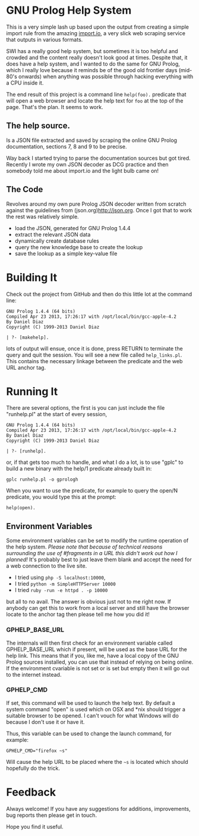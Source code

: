 # GNU Prolog Help System

This is a very simple lash up based upon the output from creating a
simple import rule from the amazing [import.io](http://import.io), a
very slick web scraping service that outputs in various formats.

SWI has a really good help system, but sometimes it is too helpful and
crowded and the content really doesn't look good at times. Despite
that, it does have a help system, and I wanted to do the same for GNU
Prolog, which I really love because it reminds be of the good old
frontier days (mid-80's onwards) when anything was possible through
hacking everything with a CPU inside it.

The end result of this project is a command line `help(foo).`
predicate that will open a web browser and locate the help text for
`foo` at the top of the page. That's the plan. It seems to work.


## The help source.

Is a JSON file extracted and saved by scraping the online GNU Prolog
documentation, sections 7, 8 and 9 to be precise.

Way back I started trying to parse the documentation sources but got
tired. Recently I wrote my own JSON decoder as DCG practice and then
somebody told me about import.io and the light bulb came on!


## The Code

Revolves around my own pure Prolog JSON decoder written from scratch
against the guidelines from (json.org)http://json.org.  Once I got
that to work the rest was relatively simple.

  - load the JSON, generated for GNU Prolog 1.4.4
  - extract the relevant JSON data
  - dynamically create database rules
  - query the new knowledge base to create the lookup
  - save the lookup as a simple key-value file


# Building It

Check out the project from GitHub and then do this little lot at the
command line:

    GNU Prolog 1.4.4 (64 bits)
    Compiled Apr 23 2013, 17:26:17 with /opt/local/bin/gcc-apple-4.2
    By Daniel Diaz
    Copyright (C) 1999-2013 Daniel Diaz

    | ?- [makehelp].

lots of output will ensue, once it is done, press RETURN to terminate
the query and quit the session. You will see a new file called
`help_links.pl`. This contains the necessary linkage between the
predicate and the web URL anchor tag.


# Running It

There are several options, the first is you can just include the file
"runhelp.pl" at the start of every session,

    GNU Prolog 1.4.4 (64 bits)
    Compiled Apr 23 2013, 17:26:17 with /opt/local/bin/gcc-apple-4.2
    By Daniel Diaz
    Copyright (C) 1999-2013 Daniel Diaz

    | ?- [runhelp].


or, if that gets too much to handle, and what I do a lot, is to use
"gplc" to build a new binary with the help/1 predicate already built
in:

    gplc runhelp.pl -o gprologh

When you want to use the predicate, for example to query the open/N
predicate, you would type this at the prompt:

    help(open).


## Environment Variables

Some environment variables can be set to modify the runtime operation
of the help system. *Please note that because of technical reasons
surrounding the use of #fragments in a URL this didn't work out how I
planned!* It's probably best to just leave them blank and accept the
need for a web connection to the live site.

 - I tried using `php -S localhost:10000`,
 - I tried `python -m SimpleHTTPServer 10000`
 - I tried `ruby -run -e httpd . -p 10000`

but all to no avail. The answer is obvious just not to me right
now. If anybody can get this to work from a local server and still
have the browser locate to the anchor tag then please tell me how you
did it!


### GPHELP_BASE_URL

The internals will then first check for an environment variable called
GPHELP_BASE_URL which if present, will be used as the base URL for the
help link. This means that if you, like me, have a local copy of the
GNU Prolog sources installed, you can use that instead of relying on
being online. If the environment cvariable is not set or is set but
empty then it will go out to the internet instead.


### GPHELP_CMD

If set, this command will be used to launch the help text. By default
a system command "open" is used which on OSX and *nix should trigger a
suitable browser to be opened. I can't vouch for what Windows will do
because I don't use it or have it.

Thus, this variable can be used to change the launch command, for
example:

    GPHELP_CMD="firefox ~s"

Will cause the help URL to be placed where the `~s` is located which
should hopefully do the trick.


# Feedback

Always welcome! If you have any suggestions for additions,
improvements, bug reports then please get in touch.

Hope you find it useful.
